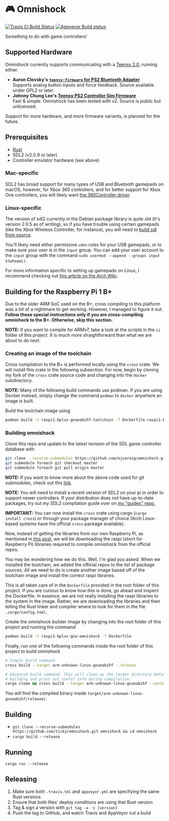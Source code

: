# 🎮 Omnishock

[![Travis CI Build Status](https://travis-ci.org/ticky/omnishock.svg?branch=develop)](https://travis-ci.org/ticky/omnishock) [![Appveyor Build status](https://ci.appveyor.com/api/projects/status/9m0lyp0wy8djud7t/branch/develop?svg=true)](https://ci.appveyor.com/project/ticky/omnishock/branch/develop)

Something to do with game controllers!

## Supported Hardware

Omnishock currently supports communicating with a [Teensy 2.0](https://www.pjrc.com/store/teensy.html), running either:

- **Aaron Clovsky's [`teensy-firmware` for PS2 Bluetooth Adapter](http://psx-scene.com/forums/f19/how-build-your-own-ps2-bluetooth-adapter-use-real-ps3-ps4-controllers-wirelessly-your-ps2-127728/)**  
  Supports analog button inputs and force feedback. Source available under GPL2 or later.
- **Johnny Chung Lee's [Teensy PS2 Controller Sim Firmware](https://procrastineering.blogspot.com/2010/12/simulated-ps2-controller-for.html)**  
  Fast & simple. Omnishock has been tested with v2. Source is public but unlicensed.

Support for more hardware, and more firmware variants, is planned for the future.

## Prerequisites

- [Rust](https://www.rust-lang.org/install.html)
- SDL2 (v2.0.9 or later)
- Controller emulator hardware (see above)

### Mac-specific

SDL2 has broad support for many types of USB and Bluetooth gamepads on macOS, however, for Xbox 360 controllers, and for better support for Xbox One controllers, you will likely want [the 360Controller driver](https://github.com/360Controller/360Controller).

### Linux-specific

The version of sdl2 currently in the Debian package library is quite old (it's version 2.0.5 as of writing), so if you have trouble using certain gamepads (like the Xbox Wireless Controller, for instance), you will need to [build sdl from source](https://wiki.libsdl.org/Installation#Linux.2FUnix).

You'll likely need either permissive `udev` rules for your USB gamepads, or to make sure your user is in the `input` group. You can add your user account to the `input` group with the command `sudo usermod --append --groups input $(whoami)`.

For more information specific to setting up gamepads on Linux, I recommend checking out [this article on the Arch Wiki](https://wiki.archlinux.org/index.php/Gamepad).

## Building for the Raspberry Pi 1 B+

Due to the older ARM SoC used on the B+, cross compiling to this platform was a bit of a nightmare to get working. However, I managed to figure it out. **Follow these special instructions only if you are cross-compiling omnishock to the B+. Otherwise, skip this section.**

**NOTE:** if you want to compile for ARMv7, take a look at the scripts in the `ci` folder of this project. It is much more straightforward than what we are about to do next.

### Creating an image of the toolchain

Cross compilation to the B+ is performed locally using the `cross` crate. We will install this crate in the following subsection. For now, begin by cloning my fork of the `cross` crate source code and changing into the `docker` subdirectory.

**NOTE:** Many of the following build commands use podman. If you are using Docker instead, simply change the command `podman` to `docker` anywhere an image is built.

Build the toolchain image using
```sh
podman build -t raspi1-bplus-gnueabihf-toolchain -f Dockerfile.raspi1-bplus-gnueabihf
```

### Building omnishock

Clone this repo and update to the latest revision of the SDL
game controller database with
```sh
git clone --recurse-submodules https://github.com/ejuarezg/omnishock.git omnishock && cd omnishock
git submodule foreach git checkout master 
git submodule foreach git pull origin master 
```

**NOTE:** If you want to know more about the above code used for git submodules, check out this [link](https://stackoverflow.com/questions/18770545/why-is-my-git-submodule-head-detached-from-master).

**NOTE:** You will need to install a recent version of SDL2 on your pi in order to support newer controllers. If your distribution does not have up-to-date packages, try out my SDL2 compilation guide over on [my "guides" repo.](https://github.com/ejuarezg/guides/blob/master/ps2_homebrew/raspi_controller_setup.md#install-sdl2)

**IMPORTANT:** You can now install the `cross` crate using cargo (`cargo install cross`) or through your package manager of choice (Arch Linux-based systems have the official `cross` package available).

Now, instead of getting the libraries from our own Raspberry Pi, as mentioned in [this post](https://stackoverflow.com/questions/19162072/how-to-install-the-raspberry-pi-cross-compiler-on-my-linux-host-machine/58559140#58559140), we will be downloading the raspi (short for Raspberry Pi) libraries required to compile omnishock from the official repos.

You may be wondering how we do this. Well, I'm glad you asked. When we installed the toolchain, we added the official repos to the list of package sources. All we need to do is create another image based off of the toolchain image and install the correct raspi libraries.

This is all taken care of in the `Dockerfile` provided in the root folder of this project. If you are curious to know how this is done, go ahead and inspect the Dockerfile. In essence, we are not really installing the raspi libraries to the system in the image. Rather, we are downloading the libraries and then telling the Rust linker and compiler where to look for them in the file `.cargo/config.toml`.

Create the omnishock builder image by changing into the root folder of this project and running the command
```sh
podman build -t raspi1-bplus-gnu-omnishock -f Dockerfile
```

Finally, run one of the following commands inside the root folder of this
project to build omnishock
```sh
# Simple build command
cross build --target arm-unknown-linux-gnueabihf --release

# Advanced build command. This will clean up the target directory before
# building and print out useful info during compilation.
cargo clean && cross build --target arm-unknown-linux-gnueabihf --verbose --release
```

You will find the compiled binary inside `target/arm-unknown-linux-gnueabihf/release/`.

## Building

- `git clone --recurse-submodules https://github.com/ticky/omnishock.git omnishock && cd omnishock`
- `cargo build --release`

## Running

`cargo run --release`

## Releasing

1. Make sure both `.travis.tml` and `appveyor.yml` are specifying the same Rust versions
2. Ensure that both files' deploy conditions are using that Rust version
3. Tag & sign a version with `git tag -a -s [version]`
4. Push the tag to GitHub, and watch Travis and AppVeyor cut a build
